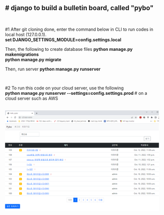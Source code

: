 <h2># django to build a bulletin board, called "pybo"</h2> <br>

#1
After git cloning done, enter the command below in CLI to run codes in local host (127.0.0.1).     
<b> set DJANGO_SETTINGS_MODULE=config.settings.local </b>

Then, the following to create database files
<b> python manage.py makemigrations </b>  
<b> python manage.py migrate </b>

Then, run server
<b> python manage.py runserver </b> 

<br>

#2
To run this code on your cloud server, use the following  
<b> python manage.py runserver --settings=config.settings.prod </b> # on a cloud server such as AWS  

<br>
<img src="./sample.png"> </img>
